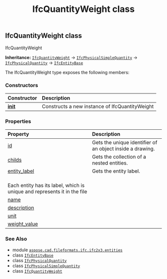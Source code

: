 ﻿---
title: IfcQuantityWeight class
second_title: Aspose.CAD for Python via .NET API References
description: 
type: docs
weight: 4180
url: /python-net/aspose.cad.fileformats.ifc.ifc2x3.entities/ifcquantityweight/
is_root: false
---

## IfcQuantityWeight class

IfcQuantityWeight



**Inheritance:** [`IfcQuantityWeight`](/cad/python-net/aspose.cad.fileformats.ifc.ifc2x3.entities/ifcquantityweight) → 
[`IfcPhysicalSimpleQuantity`](/cad/python-net/aspose.cad.fileformats.ifc.ifc2x3.entities/ifcphysicalsimplequantity) → 
[`IfcPhysicalQuantity`](/cad/python-net/aspose.cad.fileformats.ifc.ifc2x3.entities/ifcphysicalquantity) → 
[`IfcEntityBase`](/cad/python-net/aspose.cad.fileformats.ifc/ifcentitybase)



The IfcQuantityWeight type exposes the following members:

### Constructors
| Constructor | Description |
| :- | :- |
| [__init__](/cad/python-net/aspose.cad.fileformats.ifc.ifc2x3.entities/ifcquantityweight/__init__/#) | Constructs a new instance of IfcQuantityWeight |


### Properties
| Property | Description |
| :- | :- |
| [id](/cad/python-net/aspose.cad.fileformats.ifc.ifc2x3.entities/ifcquantityweight/id) | Gets the unique identifier of an object inside a drawing. |
| [childs](/cad/python-net/aspose.cad.fileformats.ifc.ifc2x3.entities/ifcquantityweight/childs) | Gets the collection of a nested entities. |
| [entity_label](/cad/python-net/aspose.cad.fileformats.ifc.ifc2x3.entities/ifcquantityweight/entity_label) | Gets the entity label.<br/>Each entity has its label, which is unique and represents it in the file |
| [name](/cad/python-net/aspose.cad.fileformats.ifc.ifc2x3.entities/ifcquantityweight/name) |  |
| [description](/cad/python-net/aspose.cad.fileformats.ifc.ifc2x3.entities/ifcquantityweight/description) |  |
| [unit](/cad/python-net/aspose.cad.fileformats.ifc.ifc2x3.entities/ifcquantityweight/unit) |  |
| [weight_value](/cad/python-net/aspose.cad.fileformats.ifc.ifc2x3.entities/ifcquantityweight/weight_value) |  |



### See Also
* module [`aspose.cad.fileformats.ifc.ifc2x3.entities`](..)
* class [`IfcEntityBase`](/cad/python-net/aspose.cad.fileformats.ifc/ifcentitybase)
* class [`IfcPhysicalQuantity`](/cad/python-net/aspose.cad.fileformats.ifc.ifc2x3.entities/ifcphysicalquantity)
* class [`IfcPhysicalSimpleQuantity`](/cad/python-net/aspose.cad.fileformats.ifc.ifc2x3.entities/ifcphysicalsimplequantity)
* class [`IfcQuantityWeight`](/cad/python-net/aspose.cad.fileformats.ifc.ifc2x3.entities/ifcquantityweight)
